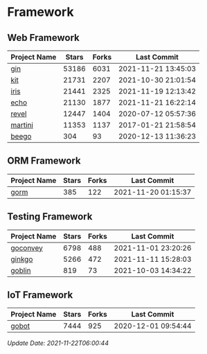 # Framework

## Web Framework
| Project Name | Stars | Forks | Last Commit |
| ------------ | ----- | ----- | ----------- |
| [gin](https://github.com/gin-gonic/gin) | 53186 | 6031 | 2021-11-21 13:45:03 |
| [kit](https://github.com/go-kit/kit) | 21731 | 2207 | 2021-10-30 21:01:54 |
| [iris](https://github.com/kataras/iris) | 21441 | 2325 | 2021-11-19 12:13:42 |
| [echo](https://github.com/labstack/echo) | 21130 | 1877 | 2021-11-21 16:22:14 |
| [revel](https://github.com/revel/revel) | 12447 | 1404 | 2020-07-12 05:57:36 |
| [martini](https://github.com/go-martini/martini) | 11353 | 1137 | 2017-01-21 21:58:54 |
| [beego](https://github.com/astaxie/beego) | 304 | 93 | 2020-12-13 11:36:23 |

## ORM Framework
| Project Name | Stars | Forks | Last Commit |
| ------------ | ----- | ----- | ----------- |
| [gorm](https://github.com/jinzhu/gorm) | 385 | 122 | 2021-11-20 01:15:37 |

## Testing Framework
| Project Name | Stars | Forks | Last Commit |
| ------------ | ----- | ----- | ----------- |
| [goconvey](https://github.com/smartystreets/goconvey) | 6798 | 488 | 2021-11-01 23:20:26 |
| [ginkgo](https://github.com/onsi/ginkgo) | 5266 | 472 | 2021-11-11 15:28:03 |
| [goblin](https://github.com/franela/goblin) | 819 | 73 | 2021-10-03 14:34:22 |

## IoT Framework
| Project Name | Stars | Forks | Last Commit |
| ------------ | ----- | ----- | ----------- |
| [gobot](https://github.com/hybridgroup/gobot) | 7444 | 925 | 2020-12-01 09:54:44 |

*Update Date: 2021-11-22T06:00:44*